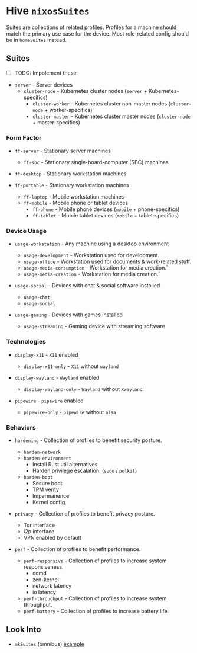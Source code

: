 # Hive `nixosSuites`

Suites are collections of related profiles.
Profiles for a machine should match the primary use case for the device.
Most role-related config should be in `homeSuites` instead.

## Suites

- [ ] TODO: Impolement these

- `server` - Server devices
  - `cluster-node` - Kubernetes cluster nodes (`server` + Kubernetes-specifics)
    - `cluster-worker` - Kubernetes cluster non-master nodes (`cluster-node` + worker-specifics)
    - `cluster-master` - Kubernetes cluster master nodes (`cluster-node` + master-specifics)

### Form Factor

- `ff-server` - Stationary server machines

  - `ff-sbc` - Stationary single-board-computer (SBC) machines

- `ff-desktop` - Stationary workstation machines

- `ff-portable` - Stationary workstation machines
  - `ff-laptop` - Mobile workstation machines
  - `ff-mobile` - Mobile phone or tablet devices
    - `ff-phone` - Mobile phone devices (`mobile` + phone-specifics)
    - `ff-tablet` - Mobile tablet devices (`mobile` + tablet-specifics)

### Device Usage

- `usage-workstation` - Any machine using a desktop environment

  - `usage-development` - Workstation used for development.
  - `usage-office` - Workstation used for documents & work-related stuff.
  - `usage-media-consumption` - Workstation for media creation.`
  - `usage-media-creation` - Workstation for media creation.`

- `usage-social` - Devices with chat & social software installed

  - `usage-chat`
  - `usage-social`

- `usage-gaming` - Devices with games installed
  - `usage-streaming` - Gaming device with streaming software

### Technologies

- `display-x11` - `X11` enabled

  - `display-x11-only` - `X11` without `wayland`

- `display-wayland` - `Wayland` enabled

  - `display-wayland-only` - `Wayland` without `Xwayland`.

- `pipewire` - `pipewire` enabled
  - `pipewire-only` - `pipewire` without `alsa`

### Behaviors

- `hardening` - Collection of profiles to benefit security posture.

  - `harden-network`
  - `harden-environment`
    - Install Rust util alternatives.
    - Harden privilege escalation. (`sudo` / `polkit`)
  - `harden-boot`
    - Secure boot
    - TPM verity
    - Impermanence
    - Kernel config

- `privacy` - Collection of profiles to benefit privacy posture.

  - Tor interface
  - i2p interface
  - VPN enabled by default

- `perf` - Collection of profiles to benefit performance.
  - `perf-responsive` - Collection of profiles to increase system responsiveness.
    - oomd
    - zen-kernel
    - network latency
    - io latency
  - `perf-throughput` - Collection of profiles to increase system throughput.
  - `perf-battery` - Collection of profiles to increase battery life.

## Look Into

- `mkSuites` (omnibus) [example](https://github.com/GTrunSec/omnibus/blob/main/units/nixos/nixosProfiles/cloud.nix#L43)
